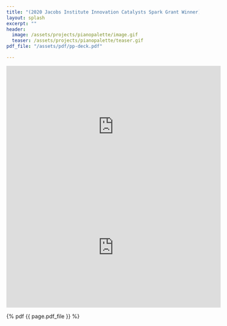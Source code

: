 ```yaml
---
title: "(2020 Jacobs Institute Innovation Catalysts Spark Grant Winner) Piano Palette: Designing Real-Time Piano Mobile AR Music Visualization Of Various Musical Moods"
layout: splash
excerpt: ""
header:
  image: /assets/projects/pianopalette/image.gif
  teaser: /assets/projects/pianopalette/teaser.gif
pdf_file: "/assets/pdf/pp-deck.pdf"

---
```


<iframe width="560" height="315" src="https://www.youtube.com/embed/typdw9ICWxk" title="YouTube video player" frameborder="0" allow="accelerometer; autoplay; clipboard-write; encrypted-media; gyroscope; picture-in-picture; web-share" allowfullscreen></iframe>

<iframe width="560" height="315" src="https://www.youtube.com/embed/E5Jpdbd3ay0" title="YouTube video player" frameborder="0" allow="accelerometer; autoplay; clipboard-write; encrypted-media; gyroscope; picture-in-picture; web-share" allowfullscreen></iframe>


{% pdf {{ page.pdf_file }} %}